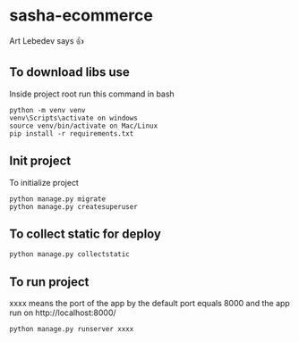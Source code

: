 # sasha-ecommerce
Art Lebedev says 👍

## To download libs use
Inside project root run this command in bash
```
python -m venv venv
venv\Scripts\activate on windows
source venv/bin/activate on Mac/Linux
pip install -r requirements.txt
```

## Init project
To initialize project
```
python manage.py migrate
python manage.py createsuperuser
```

## To collect static for deploy
```
python manage.py collectstatic
```

## To run project
xxxx means the port of the app
by the default port equals 8000
and the app run on http://localhost:8000/
```
python manage.py runserver xxxx
```
